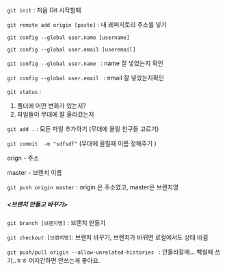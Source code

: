 `git init` : 처음 Git 시작할때

`git remote add origin [paste]` : 내 레퍼지토리 주소를 넣기

`git config --global user.name [username]`

`git config --global user.email [useremail]`

`git config --global user.name ` : name 잘 넣었는지 확인

`git config --global user.email ` : email 잘 넣었는지확인

`git status` :

1) 폴더에 어떤 변화가 있는지? 
2) 파일들이 무대에 잘 올라갔는지

`git add .` : 모든 파일 추가하기 (무대에 올릴 친구들 고르기)

`git commit  -m "sdfsdf"` (무대에 올릴때 이름 정해주기 )

orign - 주소

master - 브랜치 이름

`git push origin master` : origin  은 주소였고, master은 브랜치명



##### <브랜치 만들고 바꾸기>

`git branch [브랜치명]` : 브랜치 만들기

`git checkout [브랜치명]`: 브랜치 바꾸기, 브랜치가 바뀌면 로컬에서도 상태 바뀜



`git push/pull origin --allow-unrelated-histories ` : 안올라갈때... 빡칠때 쓰기..ㅎㅎ 어지간하면 안쓰는게 죻아요.